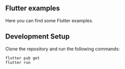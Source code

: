 ## Flutter examples

Here you can find some Flutter examples.

## Development Setup
Clone the repository and run the following commands:
```
flutter pub get
flutter run
```